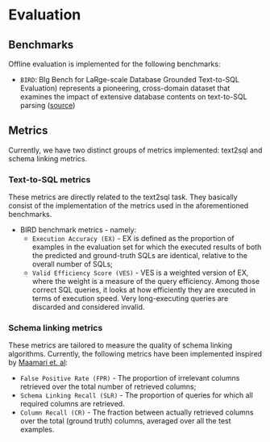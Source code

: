 # Evaluation

## Benchmarks

Offline evaluation is implemented for the following benchmarks:
* `BIRD`: BIg Bench for LaRge-scale Database Grounded Text-to-SQL Evaluation) represents a pioneering,
cross-domain dataset that examines the impact of extensive database contents on text-to-SQL parsing ([source](https://bird-bench.github.io/))

## Metrics

Currently, we have two distinct groups of metrics implemented: text2sql and schema linking metrics.

### Text-to-SQL metrics

These metrics are directly related to the text2sql task. They basically consist of the implementation of the metrics
used in the aforementioned benchmarks.

* BIRD benchmark metrics - namely:
  * `Execution Accuracy (EX)` - EX is defined as the proportion of examples in the evaluation set for
which the executed results of both the predicted and ground-truth SQLs are identical, relative to the
overall number of SQLs;
  * `Valid Efficiency Score (VES)` - VES is a weighted version of EX, where the weight is a measure of
  the query efficiency. Among those correct SQL queries, it looks at how efficiently they are executed in terms of execution speed.
  Very long-executing queries are discarded and considered invalid.

### Schema linking metrics

These metrics are tailored to measure the quality of schema linking algorithms. Currently, the following metrics
have been implemented inspired by [Maamari et. al](https://arxiv.org/abs/2408.07702):

* `False Positive Rate (FPR)` - The proportion of irrelevant columns retrieved over the total number of retrieved columns;
* `Schema Linking Recall (SLR)` - The proportion of queries for which all required columns are retrieved.
* `Column Recall (CR)` - The fraction between actually retrieved columns over the total (ground truth) columns, averaged over all the test examples.


